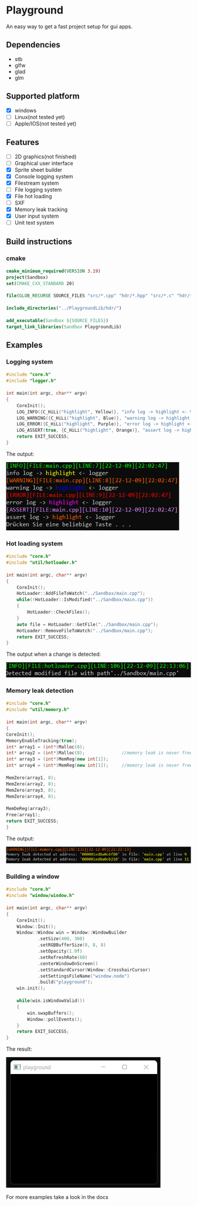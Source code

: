 # Playground
An easy way to get a fast project setup for gui apps.

## Dependencies
- stb
- glfw
- glad
- glm

## Supported platform
- [x] windows
- [ ] Linux(not tested yet)
- [ ] Apple/IOS(not tested yet)
## Features
- [ ] 2D graphics(not finished)
- [ ] Graphical user interface
- [x] Sprite sheet builder
- [x] Console logging system
- [x] Filestream system
- [ ] File logging system
- [x] File hot loading
- [ ] SXF 
- [x] Memory leak tracking
- [x] User input system
- [ ] Unit text system

## Build instructions
### cmake
```cmake
cmake_minimum_required(VERSION 3.19)
project(Sandbox)
set(CMAKE_CXX_STANDARD 20)

file(GLOB_RECURSE SOURCE_FILES "src/*.cpp" "hdr/*.hpp" "src/*.c" "hdr/*.h" "main.cpp")

include_directories("../PlaygroundLib/hdr/")

add_executable(Sandbox ${SOURCE_FILES})
target_link_libraries(Sandbox PlaygroundLib)
```

## Examples

### Logging system
````cpp
#include "core.h"
#include "logger.h"

int main(int argc, char** argv)
{
    CoreInit();
    LOG_INFO({C_HiLi("highlight", Yellow)}, "info log -> highlight <- %s", "logger")
    LOG_WARNING({C_HiLi("highlight", Blue)}, "warning log -> highlight <- %s", "logger")
    LOG_ERROR({C_HiLi("highlight", Purple)}, "error log -> highlight <- %s", "logger")
    LOG_ASSERT(true, {C_HiLi("highlight", Orange)}, "assert log -> highlight <- %s", "logger")
    return EXIT_SUCCESS;
}
````
The output:

![Logger Example](assets/images/markdown/img.png)

### Hot loading system
````c++
#include "core.h"
#include "util/hotloader.h"

int main(int argc, char** argv)
{
    CoreInit();
    HotLoader::AddFileToWatch("../Sandbox/main.cpp");
    while(!HotLoader::IsModified("../Sandbox/main.cpp"))
    {
        HotLoader::CheckFiles();
    }
    auto file = HotLoader::GetFile("../Sandbox/main.cpp");
    HotLoader::RemoveFileToWatch("../Sandbox/main.cpp");
    return EXIT_SUCCESS;
}
````
The output when a change is detected:

![Hot loading](assets/images/markdown/img_1.png)

### Memory leak detection
```c++
#include "core.h"
#include "util/memory.h"

int main(int argc, char** argv)
{
CoreInit();
MemoryEnableTracking(true);
int* array1 = (int*)Malloc(8);
int* array2 = (int*)Malloc(8);              //memory leak is never freed
int* array3 = (int*)MemReg(new int[1]);
int* array4 = (int*)MemReg(new int[1]);     //memory leak is never freed

MemZero(array1, 8);
MemZero(array2, 8);
MemZero(array3, 8);
MemZero(array4, 8);

MemDeReg(array3);
Free(array1);
return EXIT_SUCCESS;
}
```
The output:

![Memory tracking](assets/images/markdown/img_2.png)

### Building a window
```c++
#include "core.h"
#include "window/window.h"

int main(int argc, char** argv)
{
    CoreInit();
    Window::Init();
    Window::Window win = Window::WindowBuilder
            .setSize(400, 300)
            .setRGBBufferSize(8, 8, 8)
            .setOpacity(1.0f)
            .setRefreshRate(60)
            .centerWindowOnScreen()
            .setStandardCursor(Window::CrosshairCursor)
            .setSettingsFileName("window.node")
            .build("playground");
    win.init();

    while(win.isWindowValid())
    {
        win.swapBuffers();
        Window::pollEvents();
    }
    return EXIT_SUCCESS;
}
```

The result:

![Window](assets/images/markdown/img_3.png)

For more examples take a look in the docs